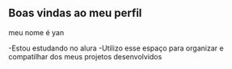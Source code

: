 ## Boas vindas ao meu perfil

meu nome é yan

-Estou estudando no alura
-Utilizo esse espaço para organizar e compatilhar dos meus projetos desenvolvidos
